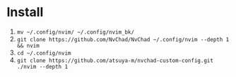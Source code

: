 # Install
1. `mv ~/.config/nvim/ ~/.config/nvim_bk/`
1. `git clone https://github.com/NvChad/NvChad ~/.config/nvim --depth 1 && nvim`
1. `cd ~/.config/nvim`
1. `git clone https://github.com/atsuya-m/nvchad-custom-config.git ./nvim --depth 1`
